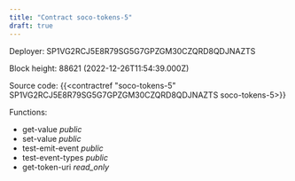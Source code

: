 ```yaml
---
title: "Contract soco-tokens-5"
draft: true
---
```

Deployer: SP1VG2RCJ5E8R79SG5G7GPZGM30CZQRD8QDJNAZTS


 



Block height: 88621 (2022-12-26T11:54:39.000Z)

Source code: {{<contractref "soco-tokens-5" SP1VG2RCJ5E8R79SG5G7GPZGM30CZQRD8QDJNAZTS soco-tokens-5>}}

Functions:

* get-value _public_
* set-value _public_
* test-emit-event _public_
* test-event-types _public_
* get-token-uri _read_only_
